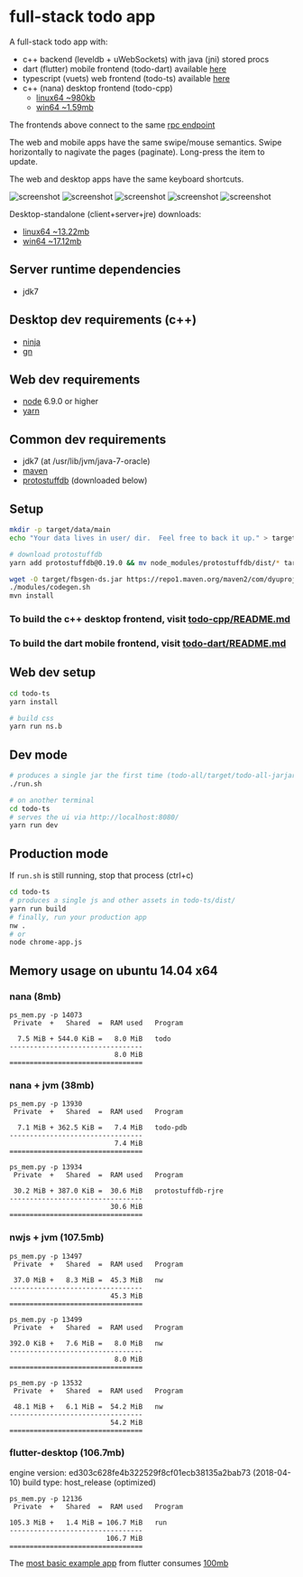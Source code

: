 # full-stack todo app

A full-stack todo app with:
- c++ backend (leveldb + uWebSockets) with java (jni) stored procs
- dart (flutter) mobile frontend (todo-dart) available [here](https://play.google.com/store/apps/details?id=com.dyuproject.todo)
- typescript (vuets) web frontend (todo-ts) available [here](https://apps.dyuproject.com/todo/)
- c++ (nana) desktop frontend (todo-cpp)
  - [linux64 ~980kb](https://unpkg.com/pdb-todo@0.5.1/bin/todo-desktop-client-linux-x64.tar.gz)
  - [win64 ~1.59mb](https://unpkg.com/pdb-todo@0.5.1/bin/todo-desktop-client-win-x64.zip)

The frontends above connect to the same [rpc endpoint](https://todo.dyuproject.com)

The web and mobile apps have the same swipe/mouse semantics.
Swipe horizontally to nagivate the pages (paginate).
Long-press the item to update.

The web and desktop apps have the same keyboard shortcuts.

![screenshot](https://github.com/protostuffdb-examples/todo/raw/master/screencast.gif)
![screenshot](https://github.com/protostuffdb-examples/todo/raw/master/screenie-win10.png)
![screenshot](https://github.com/protostuffdb-examples/todo/raw/master/screenie-lubuntu.png)
![screenshot](https://github.com/protostuffdb-examples/todo/raw/master/screenie-ubuntu.png)
![screenshot](https://github.com/protostuffdb-examples/todo/raw/master/screenie-win8.png)

Desktop-standalone (client+server+jre) downloads:
 - [linux64 ~13.22mb](https://unpkg.com/pdb-todo@0.5.0/bin/todo-desktop-standalone-linux-x64.tar.gz)
 - [win64 ~17.12mb](https://unpkg.com/pdb-todo@0.5.0/bin/todo-desktop-standalone-win-x64.zip)

## Server runtime dependencies
- jdk7

## Desktop dev requirements (c++)
- [ninja](https://ninja-build.org/)
- [gn](https://refi64.com/gn-builds/)

## Web dev requirements
- [node](https://nodejs.org/en/download/) 6.9.0 or higher
- [yarn](https://yarnpkg.com/en/)

## Common dev requirements
- jdk7 (at /usr/lib/jvm/java-7-oracle)
- [maven](https://maven.apache.org/download.cgi)
- [protostuffdb](https://gitlab.com/dyu/protostuffdb) (downloaded below)

## Setup
```sh
mkdir -p target/data/main
echo "Your data lives in user/ dir.  Feel free to back it up." > target/data/main/README.txt

# download protostuffdb
yarn add protostuffdb@0.19.0 && mv node_modules/protostuffdb/dist/* target/ && rm -f package.json yarn.lock && rm -r node_modules

wget -O target/fbsgen-ds.jar https://repo1.maven.org/maven2/com/dyuproject/fbsgen/ds/fbsgen-ds-fatjar/1.0.17/fbsgen-ds-fatjar-1.0.17.jar
./modules/codegen.sh
mvn install
```

### To build the c++ desktop frontend, visit [todo-cpp/README.md](todo-cpp/README.md)

### To build the dart mobile frontend, visit [todo-dart/README.md](todo-dart/README.md)

## Web dev setup
```sh
cd todo-ts
yarn install

# build css
yarn run ns.b
```

## Dev mode
```sh
# produces a single jar the first time (todo-all/target/todo-all-jarjar.jar)
./run.sh

# on another terminal
cd todo-ts
# serves the ui via http://localhost:8080/
yarn run dev
```

## Production mode
If ```run.sh``` is still running, stop that process (ctrl+c)
```sh
cd todo-ts
# produces a single js and other assets in todo-ts/dist/
yarn run build
# finally, run your production app
nw .
# or
node chrome-app.js
```

## Memory usage on ubuntu 14.04 x64

### nana (8mb)
```
ps_mem.py -p 14073
 Private  +   Shared  =  RAM used	Program

  7.5 MiB + 544.0 KiB =   8.0 MiB	todo
---------------------------------
                          8.0 MiB
=================================
```

### nana + jvm (38mb)
```
ps_mem.py -p 13930
 Private  +   Shared  =  RAM used	Program

  7.1 MiB + 362.5 KiB =   7.4 MiB	todo-pdb
---------------------------------
                          7.4 MiB
=================================

ps_mem.py -p 13934
 Private  +   Shared  =  RAM used	Program

 30.2 MiB + 387.0 KiB =  30.6 MiB	protostuffdb-rjre
---------------------------------
                         30.6 MiB
=================================
```

### nwjs + jvm (107.5mb)
```
ps_mem.py -p 13497
 Private  +   Shared  =  RAM used	Program

 37.0 MiB +   8.3 MiB =  45.3 MiB	nw
---------------------------------
                         45.3 MiB
=================================

ps_mem.py -p 13499
 Private  +   Shared  =  RAM used	Program

392.0 KiB +   7.6 MiB =   8.0 MiB	nw
---------------------------------
                          8.0 MiB
=================================

ps_mem.py -p 13532
 Private  +   Shared  =  RAM used	Program

 48.1 MiB +   6.1 MiB =  54.2 MiB	nw
---------------------------------
                         54.2 MiB
=================================
```

### flutter-desktop (106.7mb)
engine version: ed303c628fe4b322529f8cf01ecb38135a2bab73 (2018-04-10)
build type: host_release (optimized)
```
ps_mem.py -p 12136
 Private  +   Shared  =  RAM used	Program

105.3 MiB +   1.4 MiB = 106.7 MiB	run
---------------------------------
                        106.7 MiB
=================================
```

The [most basic example app](https://github.com/dyu/flutter-desktop-embedding/tree/gn/example_flutter) from flutter consumes [100mb](https://github.com/dyu/flutter-desktop-embedding/blob/gn/README-gn.md#memory-usage-of-the-app-example_flutter) 
